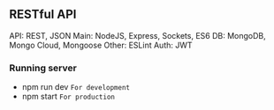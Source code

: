 ## RESTful API
API: REST, JSON
Main: NodeJS, Express, Sockets, ES6
DB: MongoDB, Mongo Cloud, Mongoose
Other: ESLint
Auth: JWT

### Running server
 - npm run dev `For development`
 - npm start `For production`
